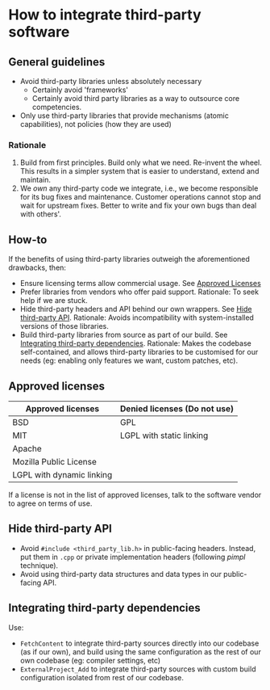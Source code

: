 # How to integrate third-party software

## General guidelines

- Avoid third-party libraries unless absolutely necessary
  - Certainly avoid 'frameworks'
  - Certainly avoid third party libraries as a way to outsource core competencies.
- Only use third-party libraries that provide mechanisms (atomic capabilities), not policies (how they are used)

### Rationale

1. Build from first principles. Build only what we need. Re-invent the wheel. This results in a simpler system that is easier to understand, extend and maintain.
1. We _own_ any third-party code we integrate, i.e., we become responsible for its bug fixes and maintenance. Customer operations cannot stop and wait for upstream fixes. Better to write and fix your own bugs than deal with others'.

## How-to

If the benefits of using third-party libraries outweigh the aforementioned drawbacks, then:

- Ensure licensing terms allow commercial usage. See [Approved Licenses](#approved-licenses)
- Prefer libraries from vendors who offer paid support. Rationale: To seek help if we are stuck.
- Hide third-party headers and API behind our own wrappers. See [Hide third-party API](#hide-third-party-api). Rationale: Avoids incompatibility with system-installed versions of those libraries.
- Build third-party libraries from source as part of our build. See [Integrating third-party dependencies](#integrating-third-party-dependencies). Rationale: Makes the codebase self-contained, and allows third-party libraries to be customised for our needs (eg: enabling only features we want, custom patches, etc).

## Approved licenses

Approved licenses            | Denied licenses (Do not use)
---------------------------- | -----------------------------
BSD                          | GPL
MIT                          | LGPL with static linking
Apache                       |
Mozilla Public License       |
LGPL with dynamic linking    |

If a license is not in the list of approved licenses, talk to the software vendor to agree on terms of use.

## Hide third-party API

- Avoid `#include <third_party_lib.h>` in public-facing headers. Instead, put them in `.cpp` or private implementation headers (following _pimpl_ technique).
- Avoid using third-party data structures and data types in our public-facing API.

## Integrating third-party dependencies

Use:

- `FetchContent` to integrate third-party sources directly into our codebase (as if our own), and build using the same configuration as the rest of our own codebase (eg: compiler settings, etc)
- `ExternalProject_Add` to integrate third-party sources with custom build configuration isolated from rest of our codebase.

